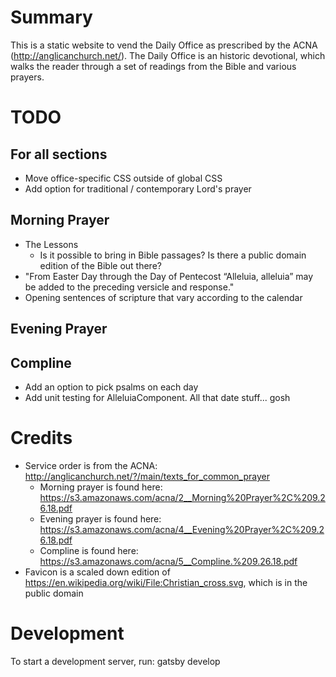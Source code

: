 # Summary

This is a static website to vend the Daily Office as prescribed by the ACNA
(http://anglicanchurch.net/).  The Daily Office is an historic devotional,
which walks the reader through a set of readings from the Bible and various
prayers.

# TODO

## For all sections
* Move office-specific CSS outside of global CSS
* Add option for traditional / contemporary Lord's prayer

## Morning Prayer 

* The Lessons
    * Is it possible to bring in Bible passages? Is there a public domain edition of the Bible out there?
* "From Easter Day through the Day of Pentecost “Alleluia, alleluia” may be added to the preceding versicle and response."
* Opening sentences of scripture that vary according to the calendar

## Evening Prayer

## Compline
* Add an option to pick psalms on each day
* Add unit testing for AlleluiaComponent. All that date stuff... gosh

# Credits

* Service order is from the ACNA: http://anglicanchurch.net/?/main/texts_for_common_prayer
    * Morning prayer is found here: https://s3.amazonaws.com/acna/2__Morning%20Prayer%2C%209.26.18.pdf
    * Evening prayer is found here: https://s3.amazonaws.com/acna/4__Evening%20Prayer%2C%209.26.18.pdf
    * Compline is found here: https://s3.amazonaws.com/acna/5__Compline.%209.26.18.pdf
* Favicon is a scaled down edition of https://en.wikipedia.org/wiki/File:Christian_cross.svg, which is in the public domain

# Development

To start a development server, run: gatsby develop

